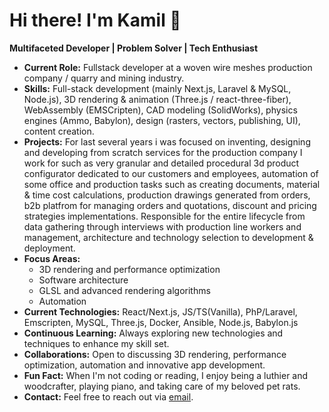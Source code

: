 # Hi there! I'm Kamil 👋

**Multifaceted Developer | Problem Solver | Tech Enthusiast**

- **Current Role:** Fullstack developer at a woven wire meshes production company / quarry and mining industry.
- **Skills:** Full-stack development (mainly Next.js, Laravel & MySQL, Node.js), 3D rendering & animation (Three.js / react-three-fiber), WebAssembly (EMSCripten), CAD modeling (SolidWorks), physics engines (Ammo, Babylon), design (rasters, vectors, publishing, UI), content creation.
- **Projects:** For last several years i was focused on inventing, designing and developing from scratch services for the production company I work for such as very granular and detailed procedural 3d product configurator dedicated to our customers and employees, automation of some office and production tasks such as creating documents, material & time cost calculations, production drawings generated from orders, b2b platfrom for managing orders and quotations, discount and pricing strategies implementations. Responsible for the entire lifecycle from data gathering through interviews with production line workers and management, architecture and technology selection to development & deployment.
- **Focus Areas:** 
  - 3D rendering and performance optimization
  - Software architecture
  - GLSL and advanced rendering algorithms
  - Automation
- **Current Technologies:** React/Next.js, JS/TS(Vanilla), PhP/Laravel, Emscripten, MySQL, Three.js, Docker, Ansible, Node.js, Babylon.js
- **Continuous Learning:** Always exploring new technologies and techniques to enhance my skill set.
- **Collaborations:** Open to discussing 3D rendering, performance optimization, automation and innovative app development.
- **Fun Fact:** When I'm not coding or reading, I enjoy being a luthier and woodcrafter, playing piano, and taking care of my beloved pet rats.
- **Contact:** Feel free to reach out via [email](mailto:truckdriverbuck@gmail.com).

<!--
**SingleDraw/SingleDraw** is a ✨ _special_ ✨ repository because its `README.md` (this file) appears on your GitHub profile.

Here are some ideas to get you started:

- 🔭 I’m currently working on ...
- 🌱 I’m currently learning ...
- 👯 I’m looking to collaborate on ...
- 🤔 I’m looking for help with ...
- 💬 Ask me about ...
- 📫 How to reach me: ...
- 😄 Pronouns: ...
- ⚡ Fun fact: ...
-->
